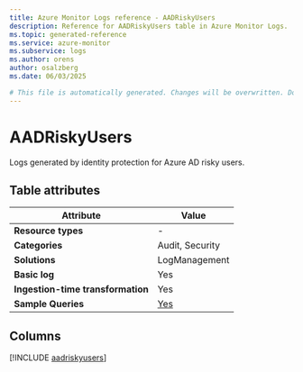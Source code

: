 ```yaml
---
title: Azure Monitor Logs reference - AADRiskyUsers
description: Reference for AADRiskyUsers table in Azure Monitor Logs.
ms.topic: generated-reference
ms.service: azure-monitor
ms.subservice: logs
ms.author: orens
author: osalzberg
ms.date: 06/03/2025

# This file is automatically generated. Changes will be overwritten. Do not change this file directly.
---
```


# AADRiskyUsers

Logs generated by identity protection for Azure AD risky users.


## Table attributes

|Attribute|Value|
|---|---|
|**Resource types**|-|
|**Categories**|Audit, Security|
|**Solutions**| LogManagement|
|**Basic log**|Yes|
|**Ingestion-time transformation**|Yes|
|**Sample Queries**|[Yes](/azure/azure-monitor/reference/queries/aadriskyusers)|



## Columns
  
[!INCLUDE [aadriskyusers](~/reusable-content/ce-skilling/azure/includes/azure-monitor/reference/tables/aadriskyusers-include.md)]
